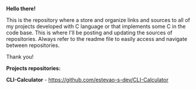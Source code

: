 ﻿**Hello there!**



This is the repository where a store and organize links and sources to all of my projects developed with C language or that implements some C in the code base. This is where I'll be posting and updating the sources of repositories. Always refer to the readme file to easily access and navigate between repositories.

Thank you!

**Projects repositories:**



**CLI-Calculator** - https://github.com/estevao-s-dev/CLI-Calculator


